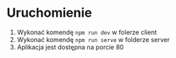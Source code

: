 # Uruchomienie

1. Wykonać komendę `npm run dev` w folerze client
2. Wykonać komendę `npm run serve` w folderze server
3. Aplikacja jest dostępna na porcie 80